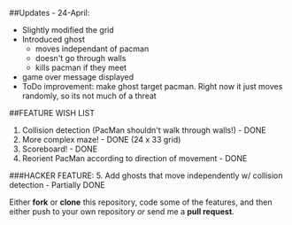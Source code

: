 ##Updates - 24-April:
- Slightly modified the grid
- Introduced ghost
  - moves independant of pacman
  - doesn't go through walls
  - kills pacman if they meet
- game over message displayed
- ToDo improvement: make ghost target pacman. Right now it just moves randomly, so its not much of a threat

##FEATURE WISH LIST

1. Collision detection (PacMan shouldn't walk through walls!) - DONE
2. More complex maze!                                         - DONE (24 x 33 grid)
3. Scoreboard!                                                - DONE
4. Reorient PacMan according to direction of movement         - DONE

###HACKER FEATURE:
5. Add ghosts that move independently w/ collision detection  - Partially DONE


Either **fork** or **clone** this repository, code some of the features, and then either push to your own repository *or* send me a **pull request**.

